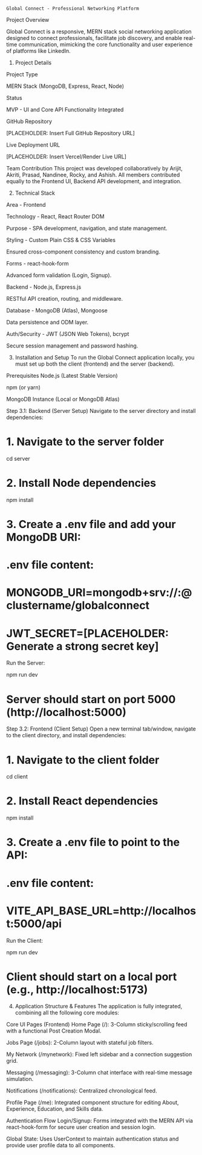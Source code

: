                                                                         Global Connect - Professional Networking Platform

Project Overview

Global Connect is a responsive, MERN stack social networking application designed to connect professionals, facilitate job discovery, and enable real-time communication, mimicking the core functionality and user experience of platforms like LinkedIn.

1. Project Details


Project Type

MERN Stack (MongoDB, Express, React, Node)

Status

MVP - UI and Core API Functionality Integrated

GitHub Repository

[PLACEHOLDER: Insert Full GitHub Repository URL]

Live Deployment URL

[PLACEHOLDER: Insert Vercel/Render Live URL]

Team Contribution
This project was developed collaboratively by Arijit, Akriti, Prasad, Nandinee, Rocky, and Ashish. All members contributed equally to the Frontend UI, Backend API development, and integration.

2. Technical Stack

Area - Frontend

Technology - React, React Router DOM

Purpose - SPA development, navigation, and state management.

Styling - Custom Plain CSS & CSS Variables

Ensured cross-component consistency and custom branding.

Forms - react-hook-form

Advanced form validation (Login, Signup).

Backend - Node.js, Express.js

RESTful API creation, routing, and middleware.

Database - MongoDB (Atlas), Mongoose

Data persistence and ODM layer.

Auth/Security - JWT (JSON Web Tokens), bcrypt

Secure session management and password hashing.

3. Installation and Setup
To run the Global Connect application locally, you must set up both the client (frontend) and the server (backend).

Prerequisites
Node.js (Latest Stable Version)

npm (or yarn)

MongoDB Instance (Local or MongoDB Atlas)

Step 3.1: Backend (Server Setup)
Navigate to the server directory and install dependencies:

# 1. Navigate to the server folder
cd server

# 2. Install Node dependencies
npm install

# 3. Create a .env file and add your MongoDB URI:
# .env file content:
# MONGODB_URI=mongodb+srv://<user>:<password>@clustername/globalconnect
# JWT_SECRET=[PLACEHOLDER: Generate a strong secret key]

Run the Server:

npm run dev
# Server should start on port 5000 (http://localhost:5000)

Step 3.2: Frontend (Client Setup)
Open a new terminal tab/window, navigate to the client directory, and install dependencies:

# 1. Navigate to the client folder
cd client

# 2. Install React dependencies
npm install

# 3. Create a .env file to point to the API:
# .env file content:
# VITE_API_BASE_URL=http://localhost:5000/api

Run the Client:

npm run dev
# Client should start on a local port (e.g., http://localhost:5173)

4. Application Structure & Features
The application is fully integrated, combining all the following core modules:

Core UI Pages (Frontend)
Home Page (/): 3-Column sticky/scrolling feed with a functional Post Creation Modal.

Jobs Page (/jobs): 2-Column layout with stateful job filters.

My Network (/mynetwork): Fixed left sidebar and a connection suggestion grid.

Messaging (/messaging): 3-Column chat interface with real-time message simulation.

Notifications (/notifications): Centralized chronological feed.

Profile Page (/me): Integrated component structure for editing About, Experience, Education, and Skills data.

Authentication Flow
Login/Signup: Forms integrated with the MERN API via react-hook-form for secure user creation and session login.

Global State: Uses UserContext to maintain authentication status and provide user profile data to all components.
